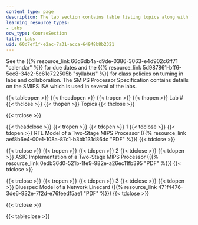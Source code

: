 ```yaml
---
content_type: page
description: The lab section contains table listing topics along with files.
learning_resource_types:
- Labs
ocw_type: CourseSection
title: Labs
uid: 60d7ef1f-e2ac-7a31-acca-64948b8b2321
---
```


See the {{% resource_link 66d6db4a-d9de-0386-3063-e4d902c6ff71 "calendar" %}} for due dates and the {{% resource_link 5d987861-bff6-5ec8-34c2-5c61e722505b "syllabus" %}} for class policies on turning in labs and collaboration. The SMIPS Processor Specification contains details on the SMIPS ISA which is used in several of the labs.

{{< tableopen >}}
{{< theadopen >}}
{{< tropen >}}
{{< thopen >}}
Lab #
{{< thclose >}}
{{< thopen >}}
Topics
{{< thclose >}}

{{< trclose >}}

{{< theadclose >}}
{{< tropen >}}
{{< tdopen >}}
1
{{< tdclose >}}
{{< tdopen >}}
RTL Model of a Two-Stage MIPS Processor ({{% resource_link aef8b6e4-00e1-108a-87c1-b3bb131d86dc "PDF" %}})
{{< tdclose >}}

{{< trclose >}}
{{< tropen >}}
{{< tdopen >}}
2
{{< tdclose >}}
{{< tdopen >}}
ASIC Implementation of a Two-Stage MIPS Processor ({{% resource_link 0edb36d0-521b-1fe9-982e-a26ec11fb395 "PDF" %}})
{{< tdclose >}}

{{< trclose >}}
{{< tropen >}}
{{< tdopen >}}
3
{{< tdclose >}}
{{< tdopen >}}
Bluespec Model of a Network Linecard ({{% resource_link 471f4476-3de6-932e-7f2d-e76feedf5ae1 "PDF" %}})
{{< tdclose >}}

{{< trclose >}}

{{< tableclose >}}
